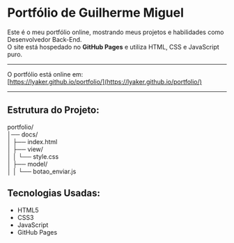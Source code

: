 # Portfólio de Guilherme Miguel

Este é o meu portfólio online, mostrando meus projetos e habilidades como Desenvolvedor Back-End.  
O site está hospedado no **GitHub Pages** e utiliza HTML, CSS e JavaScript puro.

---

O portfólio está online em:  
[https://lyaker.github.io/portfolio/](https://lyaker.github.io/portfolio/)

---

## Estrutura do Projeto:

portfolio/ <br>
│── docs/ <br>
  │ ├── index.html <br>
│ ├── view/ <br>
  │ │ └── style.css <br>
│ ├── model/ <br>
  │ │ └── botao_enviar.js <br>

## Tecnologias Usadas:
- HTML5
- CSS3
- JavaScript
- GitHub Pages
